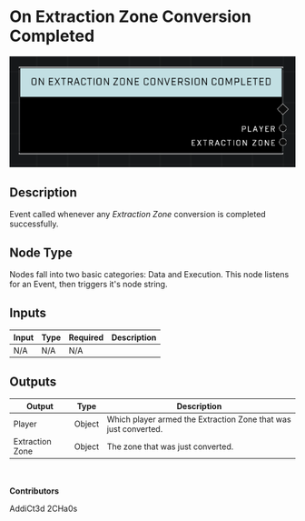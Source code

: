 # On Extraction Zone Conversion Completed
![alt text](../../../.gitbook/assets/on-extraction-zone-conversion-completed.png)
## Description
Event called whenever any *Extraction Zone* conversion is completed successfully.

## Node Type
Nodes fall into two basic categories: Data and Execution. This node listens for an Event, then triggers it's node string.

## Inputs
| Input | Type | Required | Description |
|------------------|------------------|----------|--------------------------------------------------------------|
| N/A | N/A | N/A | |

## Outputs
| Output | Type | Description |
|------------------|------------------|--------------------------------------------------------------|
| Player | Object | Which player armed the Extraction Zone that was just converted.|
| Extraction Zone | Object | The zone that was just converted.|

\
\
**Contributors**

AddiCt3d 2CHa0s